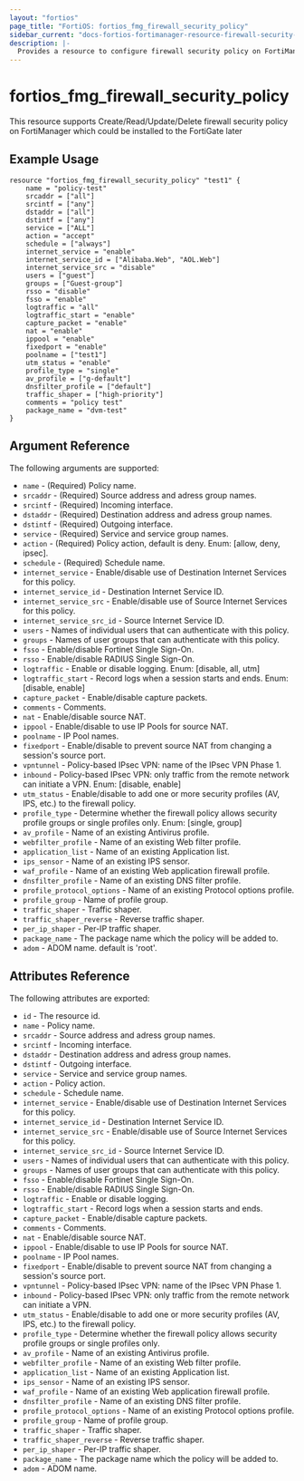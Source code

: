 ```yaml
---
layout: "fortios"
page_title: "FortiOS: fortios_fmg_firewall_security_policy"
sidebar_current: "docs-fortios-fortimanager-resource-firewall-security-policy"
description: |-
  Provides a resource to configure firewall security policy on FortiManager which could be installed to the FortiGate later
---
```


# fortios_fmg_firewall_security_policy
This resource supports Create/Read/Update/Delete firewall security policy on FortiManager which could be installed to the FortiGate later


## Example Usage
```hcl
resource "fortios_fmg_firewall_security_policy" "test1" {
	name = "policy-test"
	srcaddr = ["all"]
	srcintf = ["any"]
	dstaddr = ["all"]
	dstintf = ["any"]
	service = ["ALL"]
	action = "accept"
	schedule = ["always"]
	internet_service = "enable"
	internet_service_id = ["Alibaba.Web", "AOL.Web"]
	internet_service_src = "disable"
	users = ["guest"]
	groups = ["Guest-group"]
	rsso = "disable"
	fsso = "enable"
	logtraffic = "all"
	logtraffic_start = "enable"
	capture_packet = "enable"
	nat = "enable"
	ippool = "enable"
	fixedport = "enable"
	poolname = ["test1"]
	utm_status = "enable"
	profile_type = "single"
	av_profile = ["g-default"]
	dnsfilter_profile = ["default"]
	traffic_shaper = ["high-priority"]
	comments = "policy test"
	package_name = "dvm-test"
}
```

## Argument Reference
The following arguments are supported:

* `name` - (Required) Policy name.
* `srcaddr` - (Required) Source address and adress group names.
* `srcintf` - (Required) Incoming interface.
* `dstaddr` - (Required) Destination address and adress group names.
* `dstintf` - (Required) Outgoing interface.
* `service` - (Required) Service and service group names.
* `action` - (Required) Policy action, default is deny. Enum: [allow, deny, ipsec].
* `schedule` - (Required) Schedule name.
* `internet_service` - Enable/disable use of Destination Internet Services for this policy.
* `internet_service_id` - Destination Internet Service ID.
* `internet_service_src` - Enable/disable use of Source Internet Services for this policy.
* `internet_service_src_id` - Source Internet Service ID.
* `users` - Names of individual users that can authenticate with this policy.
* `groups` - Names of user groups that can authenticate with this policy.
* `fsso` - Enable/disable Fortinet Single Sign-On.
* `rsso` - Enable/disable RADIUS Single Sign-On.
* `logtraffic` - Enable or disable logging. Enum: [disable, all, utm]
* `logtraffic_start` - Record logs when a session starts and ends. Enum: [disable, enable]
* `capture_packet` - Enable/disable capture packets.
* `comments` - Comments.
* `nat` - Enable/disable source NAT.
* `ippool` - Enable/disable to use IP Pools for source NAT.
* `poolname` - IP Pool names.
* `fixedport` - Enable/disable to prevent source NAT from changing a session's source port.
* `vpntunnel` - Policy-based IPsec VPN: name of the IPsec VPN Phase 1.
* `inbound` - Policy-based IPsec VPN: only traffic from the remote network can initiate a VPN. Enum: [disable, enable]
* `utm_status` - Enable/disable to add one or more security profiles (AV, IPS, etc.) to the firewall policy.
* `profile_type` - Determine whether the firewall policy allows security profile groups or single profiles only. Enum: [single, group]
* `av_profile` - Name of an existing Antivirus profile.
* `webfilter_profile` - Name of an existing Web filter profile.
* `application_list` - Name of an existing Application list.
* `ips_sensor` - Name of an existing IPS sensor.
* `waf_profile` - Name of an existing Web application firewall profile.
* `dnsfilter_profile` - Name of an existing DNS filter profile.
* `profile_protocol_options` - Name of an existing Protocol options profile.
* `profile_group` - Name of profile group.
* `traffic_shaper` - Traffic shaper.
* `traffic_shaper_reverse` - Reverse traffic shaper.
* `per_ip_shaper` - Per-IP traffic shaper.
* `package_name` - The package name which the policy will be added to.
* `adom` - ADOM name. default is 'root'.

## Attributes Reference
The following attributes are exported:

* `id` - The resource id.
* `name` - Policy name.
* `srcaddr` - Source address and adress group names.
* `srcintf` - Incoming interface.
* `dstaddr` - Destination address and adress group names.
* `dstintf` - Outgoing interface.
* `service` - Service and service group names.
* `action` - Policy action.
* `schedule` - Schedule name.
* `internet_service` - Enable/disable use of Destination Internet Services for this policy.
* `internet_service_id` - Destination Internet Service ID.
* `internet_service_src` - Enable/disable use of Source Internet Services for this policy.
* `internet_service_src_id` - Source Internet Service ID.
* `users` - Names of individual users that can authenticate with this policy.
* `groups` - Names of user groups that can authenticate with this policy.
* `fsso` - Enable/disable Fortinet Single Sign-On.
* `rsso` - Enable/disable RADIUS Single Sign-On.
* `logtraffic` - Enable or disable logging.
* `logtraffic_start` - Record logs when a session starts and ends.
* `capture_packet` - Enable/disable capture packets.
* `comments` - Comments.
* `nat` - Enable/disable source NAT.
* `ippool` - Enable/disable to use IP Pools for source NAT.
* `poolname` - IP Pool names.
* `fixedport` - Enable/disable to prevent source NAT from changing a session's source port.
* `vpntunnel` - Policy-based IPsec VPN: name of the IPsec VPN Phase 1.
* `inbound` - Policy-based IPsec VPN: only traffic from the remote network can initiate a VPN.
* `utm_status` - Enable/disable to add one or more security profiles (AV, IPS, etc.) to the firewall policy.
* `profile_type` - Determine whether the firewall policy allows security profile groups or single profiles only.
* `av_profile` - Name of an existing Antivirus profile.
* `webfilter_profile` - Name of an existing Web filter profile.
* `application_list` - Name of an existing Application list.
* `ips_sensor` - Name of an existing IPS sensor.
* `waf_profile` - Name of an existing Web application firewall profile.
* `dnsfilter_profile` - Name of an existing DNS filter profile.
* `profile_protocol_options` - Name of an existing Protocol options profile.
* `profile_group` - Name of profile group.
* `traffic_shaper` - Traffic shaper.
* `traffic_shaper_reverse` - Reverse traffic shaper.
* `per_ip_shaper` - Per-IP traffic shaper.
* `package_name` - The package name which the policy will be added to.
* `adom` - ADOM name.

